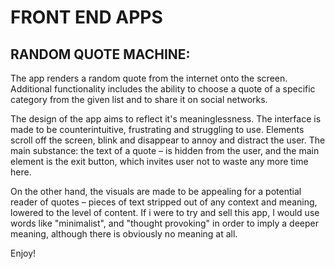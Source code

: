 # FRONT END APPS

## RANDOM QUOTE MACHINE:

The app renders a random quote from the internet onto the screen.
Additional functionality includes the ability to choose a quote of a
specific category from the given list and to share it on social
networks.

The design of the app aims to reflect it's meaninglessness. The
interface is made to be counterintuitive, frustrating and struggling
to use. Elements scroll off the screen, blink and disappear to annoy
and distract the user. The main substance: the text of a quote – is
hidden from the user, and the main element is the exit button, which
invites user not to waste any more time here.

On the other hand, the visuals are made to be appealing for a
potential reader of quotes – pieces of text stripped out of any
context and meaning, lowered to the level of content. If i were to
try and sell this app, I would use words like "minimalist", and
"thought provoking" in order to imply a deeper meaning, although
there is obviously no meaning at all.

Enjoy!
